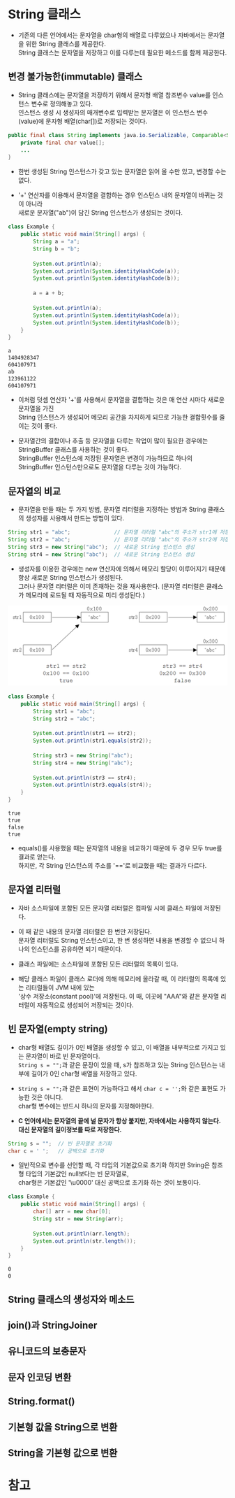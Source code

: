 # String 클래스

* 기존의 다른 언어에서는 문자열을 char형의 배열로 다루었으나 자바에서는 문자열을 위한 String 클래스를 제공한다.  
  String 클래스는 문자열을 저장하고 이를 다루는데 필요한 메소드를 함께 제공한다.

## 변경 불가능한(immutable) 클래스

* String 클래스에는 문자열을 저장하기 위해서 문자형 배열 참조변수 value를 인스턴스 변수로 정의해놓고 있다.  
  인스턴스 생성 시 생성자의 매개변수로 입력받는 문자열은 이 인스턴스 변수(value)에 문자형 배열(char[])로 저장되는 것이다.

```java
public final class String implements java.io.Serializable, Comparable<String>, CharSequence {
    private final char value[];
    ...
}
```

* 한번 생성된 String 인스턴스가 갖고 있는 문자열은 읽어 올 수만 있고, 변경할 수는 없다.

* '+' 연산자를 이용해서 문자열을 결합하는 경우 인스턴스 내의 문자열이 바뀌는 것이 아니라  
  새로운 문자열("ab")이 담긴 String 인스턴스가 생성되는 것이다.
  
```java
class Example {
    public static void main(String[] args) {
        String a = "a";
        String b = "b";

        System.out.println(a);
        System.out.println(System.identityHashCode(a));
        System.out.println(System.identityHashCode(b));

        a = a + b;

        System.out.println(a);
        System.out.println(System.identityHashCode(a));
        System.out.println(System.identityHashCode(b));
    }
}
```

```
a
1404928347
604107971
ab
123961122
604107971
```

* 이처럼 덧셈 연산자 '+'를 사용해서 문자열을 결합하는 것은 매 연산 시마다 새로운 문자열을 가진  
  String 인스턴스가 생성되어 메모리 공간을 차지하게 되므로 가능한 결합횟수를 줄이는 것이 좋다.
  
* 문자열간의 결합이나 추출 등 문자열을 다루는 작업이 많이 필요한 경우에는 StringBuffer 클래스를 사용하는 것이 좋다.  
  StringBuffer 인스턴스에 저장된 문자열은 변경이 가능하므로 하나의 StringBuffer 인스턴스만으로도 문자열을 다루는 것이 가능하다.

## 문자열의 비교

* 문자열을 만들 때는 두 가지 방법, 문자열 리터럴을 지정하는 방법과 String 클래스의 생성자를 사용해서 만드는 방법이 있다.

```java
String str1 = "abc";              // 문자열 리터럴 "abc"의 주소가 str1에 저장됨.
String str2 = "abc";              // 문자열 리터럴 "abc"의 주소가 str2에 저장됨.
String str3 = new String("abc");  // 새로운 String 인스턴스 생성
String str4 = new String("abc");  // 새로운 String 인스턴스 생성
```

* 생성자를 이용한 경우에는 new 연산자에 의해서 메모리 할당이 이루어지기 때문에 항상 새로운 String 인스턴스가 생성된다.  
  그러나 문자열 리터럴은 이미 존재하는 것을 재사용한다. (문자열 리터럴은 클래스가 메모리에 로드될 때 자동적으로 미리 생성된다.)

![9-1](../images/9-1.png)

```java
class Example {
    public static void main(String[] args) {
        String str1 = "abc";
        String str2 = "abc";

        System.out.println(str1 == str2);
        System.out.println(str1.equals(str2));

        String str3 = new String("abc");
        String str4 = new String("abc");

        System.out.println(str3 == str4);
        System.out.println(str3.equals(str4));
    }
}
```

```
true
true
false
true
```

* equals()를 사용했을 때는 문자열의 내용을 비교하기 때문에 두 경우 모두 true를 결과로 얻는다.  
  하지만, 각 String 인스턴스의 주소를 '=='로 비교했을 때는 결과가 다르다.

## 문자열 리터럴

* 자바 소스파일에 포함된 모든 문자열 리터럴은 컴파일 시에 클래스 파일에 저장된다.

* 이 때 같은 내용의 문자열 리터럴은 한 번만 저장된다.  
  문자열 리터럴도 String 인스턴스이고, 한 번 생성하면 내용을 변경할 수 없으니 하나의 인스턴스를 공유하면 되기 때문이다.

* 클래스 파일에는 소스파일에 포함된 모든 리터럴의 목록이 있다.

* 해당 클래스 파일이 클래스 로더에 의해 메모리에 올라갈 때, 이 리터럴의 목록에 있는 리터럴들이 JVM 내에 있는  
  '상수 저장소(constant pool)'에 저장된다. 이 때, 이곳에 "AAA"와 같은 문자열 리터럴이 자동적으로 생성되어 저장되는 것이다.

## 빈 문자열(empty string)

* char형 배열도 길이가 0인 배열을 생성할 수 있고, 이 배열을 내부적으로 가지고 있는 문자열이 바로 빈 문자열이다.  
  `String s = "";`과 같은 문장이 있을 때, s가 참조하고 있는 String 인스턴스는 내부에 길이가 0인 char형 배열을 저장하고 있다.

* `String s = "";`과 같은 표현이 가능하다고 해서 `char c = '';`와 같은 표현도 가능한 것은 아니다.  
  char형 변수에는 반드시 하나의 문자를 지정해야한다.

* **C 언어에서는 문자열의 끝에 널 문자가 항상 붙지만, 자바에서는 사용하지 않는다. 대신 문자열의 길이정보를 따로 저장한다.**

```java
String s = "";  // 빈 문자열로 초기화
char c = ' ';   // 공백으로 초기화 
```

* 일반적으로 변수를 선언할 때, 각 타입의 기본값으로 초기화 하지만 String은 참조형 타입의 기본값인 null보다는 빈 문자열로,  
  char형은 기본값인 '\u0000' 대신 공백으로 초기화 하는 것이 보통이다.
  
```java
class Example {
    public static void main(String[] args) {
        char[] arr = new char[0];
        String str = new String(arr);

        System.out.println(arr.length);
        System.out.println(str.length());
    }
}
```

```
0
0
```

## String 클래스의 생성자와 메소드

## join()과 StringJoiner

## 유니코드의 보충문자

## 문자 인코딩 변환

## String.format()

## 기본형 값을 String으로 변환

## String을 기본형 값으로 변환

# 참고

